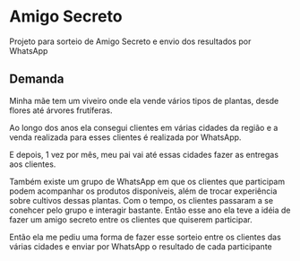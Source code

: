 # Amigo Secreto

Projeto para sorteio de Amigo Secreto e envio dos resultados por WhatsApp

## Demanda

Minha mãe tem um viveiro onde ela vende vários tipos de plantas, desde flores até árvores frutíferas.

Ao longo dos anos ela consegui clientes em várias cidades da região e a venda realizada para esses clientes é realizada por WhatsApp.

E depois, 1 vez por mês, meu pai vai até essas cidades fazer as entregas aos clientes.

Também existe um grupo de WhatsApp em que os clientes que participam podem acompanhar os produtos disponíveis, além de trocar experiência sobre cultivos dessas plantas.
Com o tempo, os clientes passaram a se conehcer pelo grupo e interagir bastante. Então esse ano ela teve a idéia de fazer um amigo secreto entre os clientes que quiserem participar.

Então ela me pediu uma forma de fazer esse sorteio entre os clientes das várias cidades e enviar por WhatsApp o resultado de cada participante
